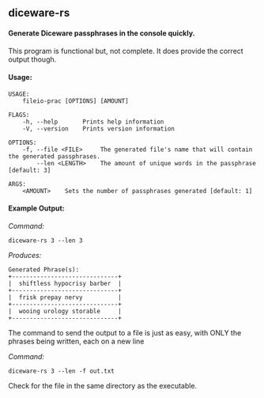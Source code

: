 ## diceware-rs

#### Generate Diceware passphrases in the console quickly.

This program is functional but, not complete.
It does provide the correct output though.

#### Usage:

````
USAGE:
    fileio-prac [OPTIONS] [AMOUNT]

FLAGS:
    -h, --help       Prints help information
    -V, --version    Prints version information

OPTIONS:
    -f, --file <FILE>     The generated file's name that will contain the generated passphrases.
        --len <LENGTH>    The amount of unique words in the passphrase [default: 3]

ARGS:
    <AMOUNT>    Sets the number of passphrases generated [default: 1]
````    


#### Example Output:

*Command:*
````
diceware-rs 3 --len 3
````

*Produces:*
````
Generated Phrase(s):
+------------------------------+
|  shiftless hypocrisy barber  |
+------------------------------+
|  frisk prepay nervy          |
+------------------------------+
|  wooing urology storable     |
+------------------------------+
````

The command to send the output to a file is just as easy, with ONLY the phrases being written, each on a new line

*Command:*
````
diceware-rs 3 --len -f out.txt
````

Check for the file in the same directory as the executable.

